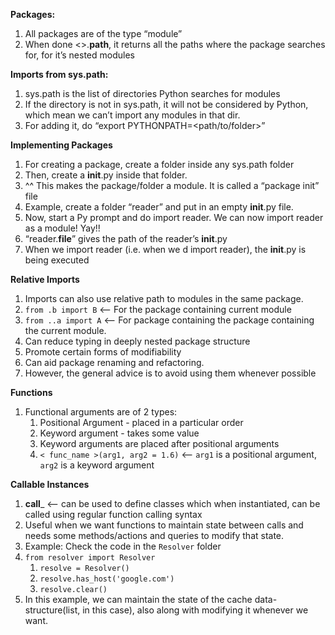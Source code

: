 

**Packages:**
1. All packages are of the type “module”
2. When done <>.__path__, it returns all the paths where the package searches for, for it’s nested modules

**Imports from sys.path:**
1. sys.path is the list of directories Python searches for modules
2. If the directory is not in sys.path, it will not be considered by Python, which mean we can’t import any modules in that dir. 
3. For adding it, do “export PYTHONPATH=<path/to/folder>”


**Implementing Packages**
1. For creating a package, create a folder inside any sys.path folder
2. Then, create a __init__.py inside that folder.
3. ^^ This makes the package/folder a module.  It is called a “package init” file
4. Example, create a folder “reader” and put in an empty __init__.py file.
5. Now, start a Py prompt and do import reader. We can now import reader as a module!  Yay!!
6. “reader.__file__” gives the path of the reader’s __init__.py
7. When we import reader (i.e. when we d import reader), the __init__.py is being executed


**Relative Imports**
1. Imports can also use relative path to modules in the same package.
2. `from .b import B`  <— For the package containing current module
3. `from ..a import A` <— For package containing the package containing the current module.
4. Can reduce typing in deeply nested package structure
5. Promote certain forms of modifiability
6. Can aid package renaming and refactoring.
7. However, the general advice is to avoid using them whenever possible

**Functions**
1. Functional arguments are of 2 types:
    1. Positional Argument - placed in a particular order
    2. Keyword argument - takes some value
    3. Keyword arguments are placed after positional arguments
    4. `< func_name >(arg1, arg2 = 1.6)` <— `arg1` is a positional argument, `arg2` is a keyword argument

**Callable Instances**
1. __call___ <— can be used to define classes which when instantiated, can be called using regular function calling syntax
2. Useful when we want functions to maintain state between calls and needs some methods/actions and queries to modify that state.
3. Example: Check the code in the `Resolver` folder
4. `from resolver import Resolver`
    1. `resolve = Resolver()`
    2. `resolve.has_host('google.com')`
    3. `resolve.clear()`
4. In this example, we can maintain the state of the cache data-structure(list, in this case), also along with modifying it whenever we want.